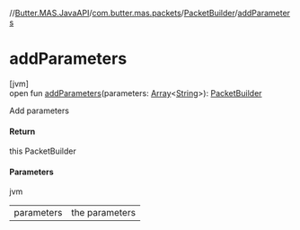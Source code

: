 //[Butter.MAS.JavaAPI](../../../index.md)/[com.butter.mas.packets](../index.md)/[PacketBuilder](index.md)/[addParameters](add-parameters.md)

# addParameters

[jvm]\
open fun [addParameters](add-parameters.md)(parameters: [Array](https://kotlinlang.org/api/core/kotlin-stdlib/kotlin/-array/index.html)&lt;[String](https://docs.oracle.com/javase/8/docs/api/java/lang/String.html)&gt;): [PacketBuilder](index.md)

Add parameters

#### Return

this PacketBuilder

#### Parameters

jvm

| | |
|---|---|
| parameters | the parameters |